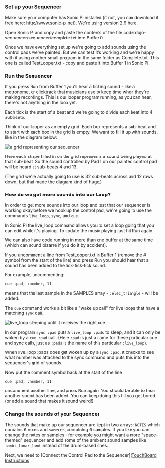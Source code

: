 ### Set up your Sequencer

Make sure your computer has Sonic Pi installed (if not, you can download it free here: http://www.sonic-pi.net).  We're using version 2.9 here.

Open Sonic Pi and copy and paste the contents of the file coderdojo-sequencer/sequencer/complete.txt into Buffer 0

Once we have everything set up we're going to add sounds using the control pads we've painted.  But we can test it's working and we're happy with it using another small program in the same folder as Complete.txt.  This one is called TestLooper.txt - copy and paste it into Buffer 1 in Sonic Pi.

### Run the Sequencer

If you press Run from Buffer 1 you'll hear a ticking sound - like a metronome, or clicktrack that musicians use to keep time when they're making recordings.  This is our looper program running, as you can hear, there's not anything in the loop yet.

Each tick is the start of a beat and we're going to divide each beat into 4 subbeats. 

Think of our looper as an empty grid.  Each box represents a sub-beat and to start with each box in the grid is empty.  We want to fill it up with sounds, like in the diagram below:

![a grid representing our sequencer](http://glasgow.coderdojo.co/DigitalDJ/FullLoop.png "a grid representing our sequencer")

Here each shape filled in on the grid represents a sound being played at that sub-beat.  So the sound controlled by Pad 1 on our painted control pad will be heard at sub-beats 4 and 13.

(The grid we're actually going to use is 32 sub-beats across and 12 rows down, but that made the diagram kind of huge.)

### How do we get more sounds into our Loop?

In order to get more sounds into our loop and test that our sequencer is working okay before we hook up the control pad, we're going to use the commands `live_loop`, `sync`, and `cue`.


In Sonic Pi the live_loop command allows you to set a loop going that you can edit while it's playing.  To update the music playing just hit Run again.  

We can also have code running in more than one buffer at the same time (which can sound bizarre if you do it by accident).

If you uncomment a line from TestLooper.txt in Buffer 1 (remove the # symbol from the start of the line) and press Run you should hear that a sound has been added to the tick-tick-tick sound.  

For example, uncommenting:

`cue :pad, :number, 11`

means that the last sample in the SAMPLES array - `:elec_triangle` - will be added.

The `cue` command works a bit like a "wake up call" for live loops that have a matching `sync` call. 


![live_loop sleeping until it receives the right cue](http://glasgow.coderdojo.co/DigitalDJ/sleepingloop.png "live_loop sleeping until it receives the right cue")

In our program `sync :pad` puts a `live_loop :pads` to sleep, and it can only be woken by a `cue :pad` call.  (Here `:pad` is just a name for these particular cue and sync calls, just as `:pads` is the name of this particular `:live_loop`).

When live_loop :pads does get woken up by a `sync :pad`, it checks to see what number was attached to the sync command and puts this into the sequencer's grid of sounds.  

Now put the comment symbol back at the start of the line

`cue :pad, :number, 11`

uncomment another line, and press Run again.  You should be able to hear another sound has been added.  You can keep doing this till you get bored (or add a sound that makes it sound weird!)

### Change the sounds of your Sequencer

The sounds that make up our sequencer are kept in two arrays: `NOTES` which contains 6 notes and `SAMPLES`, containing 6 samples.  If you like you can change the notes or samples - for example you might want a more "space-themed" sequencer and add some of the ambient sound samples like `:ambi_lunar_land` instead of the drum-based ones.

Next, we need to [Connect the Control Pad to the Sequencer]([TouchBoard Instructions](http://glasgow.coderdojo.co/DigitalDJ/Connect.md)
.


